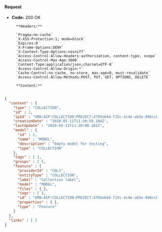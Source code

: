 #### Request

* **Code:** 200 OK

        **Headers:**

        `Pragma:no-cache`
        `X-XSS-Protection:1; mode=block`
        `Expires:0`
        `X-Frame-Options:DENY`
        `X-Content-Type-Options:nosniff`
        `Access-Control-Allow-Headers:authorization, content-type, scope`
        `Access-Control-Max-Age:3600`
        `Content-Type:application/json;charset=UTF-8`
        `Access-Control-Allow-Origin:*`
        `Cache-Control:no-cache, no-store, max-age=0, must-revalidate`
        `Access-Control-Allow-Methods:POST, PUT, GET, OPTIONS, DELETE`

        **Content:**

```json
    
{
  "content" : {
    "type" : "COLLECTION",
    "id" : 2,
    "ipId" : "URN:AIP:COLLECTION:PROJECT:4795e64d-f15c-4c4e-ab5e-896ccb0d20b7:V1",
    "creationDate" : "2020-05-11T11:38:59.184Z",
    "lastUpdate" : "2020-05-11T11:39:00.282Z",
    "model" : {
      "id" : 2,
      "name" : "MODEL",
      "description" : "Empty model for testing",
      "type" : "COLLECTION"
    },
    "tags" : [ ],
    "groups" : [ ],
    "feature" : {
      "providerId" : "COL1",
      "entityType" : "COLLECTION",
      "label" : "Collection label",
      "model" : "MODEL",
      "files" : { },
      "tags" : [ ],
      "id" : "URN:AIP:COLLECTION:PROJECT:4795e64d-f15c-4c4e-ab5e-896ccb0d20b7:V1",
      "properties" : { },
      "type" : "Feature"
    }
  },
  "links" : [ ]
}
```
